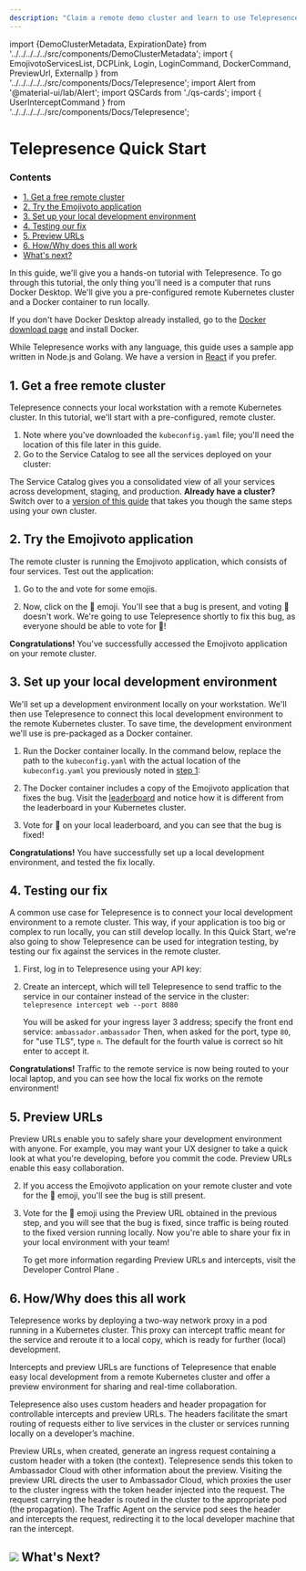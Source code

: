 ```yaml
---
description: "Claim a remote demo cluster and learn to use Telepresence to intercept services running in a Kubernetes Cluster, speeding up local development and debugging."
---
```


import {DemoClusterMetadata, ExpirationDate} from '../../../../../src/components/DemoClusterMetadata';
import {
EmojivotoServicesList,
DCPLink,
Login,
LoginCommand,
DockerCommand,
PreviewUrl,
ExternalIp
} from '../../../../../src/components/Docs/Telepresence';
import Alert from '@material-ui/lab/Alert';
import QSCards from './qs-cards';
import { UserInterceptCommand } from '../../../../../src/components/Docs/Telepresence';

# Telepresence Quick Start

<div class="docs-article-toc">
<h3>Contents</h3>

* [1. Get a free remote cluster](#1-get-a-free-remote-cluster)
* [2. Try the Emojivoto application](#2-try-the-emojivoto-application)
* [3. Set up your local development environment](#3-set-up-your-local-development-environment)
* [4. Testing our fix](#4-testing-our-fix)
* [5. Preview URLs](#5-preview-urls)
* [6. How/Why does this all work](#6-howwhy-does-this-all-work)
* [What's next?](#img-classos-logo-srcimageslogopng-whats-next)

</div>

In this guide, we'll give you a hands-on tutorial with Telepresence. To go through this tutorial, the only thing you'll need is a computer that runs Docker Desktop. We'll give you a pre-configured remote Kubernetes cluster and a Docker container to run locally.

If you don't have Docker Desktop already installed, go to the [Docker download page](https://www.docker.com/get-started) and install Docker.

<Alert severity="info">
    While Telepresence works with any language, this guide uses a sample app written in Node.js and Golang. We have a version in <a href="../demo-react/">React</a> if you prefer.
</Alert>

## 1. Get a free remote cluster

Telepresence connects your local workstation with a remote Kubernetes cluster. In this tutorial, we'll start with a pre-configured, remote cluster.

1. <Login urlParams="docs_source=telepresence-quick-start"/> Note where you've downloaded the <code>kubeconfig.yaml</code> file; you'll need the location of this file later in this guide.
2. Go to the <DCPLink>Service Catalog</DCPLink> to see all the services deployed on your cluster:
   <EmojivotoServicesList/>

<Alert severity="success">
   The Service Catalog gives you a consolidated view of all your services across development, staging, and production.
</Alert>

<Alert severity="info">
    <strong>Already have a cluster?</strong> Switch over to a <a href="../qs-node">version of this guide</a> that takes you though the same steps using your own cluster.
</Alert>

<ExpirationDate/>

## 2. Try the Emojivoto application

The remote cluster is running the Emojivoto application, which consists of four services. Test out the application:

1. Go to the <ExternalIp/> and vote for some emojis.

2. Now, click on the 🍩 emoji. You'll see that a bug is present, and voting 🍩 doesn't work. We're going to use Telepresence shortly to fix this bug, as everyone should be able to vote for 🍩!

<Alert severity="success">
    <strong>Congratulations!</strong> You've successfully accessed the Emojivoto application on your remote cluster.
</Alert>

## 3. Set up your local development environment

We'll set up a development environment locally on your workstation. We'll then use Telepresence to connect this local development environment to the remote Kubernetes cluster. To save time, the development environment we'll use is pre-packaged as a Docker container.

1. Run the Docker container locally. In the command below, replace the path to the `kubeconfig.yaml` with the actual location of the `kubeconfig.yaml` you previously noted in [step 1](#1-get-a-free-remote-cluster):

    <DockerCommand/>

2. The Docker container includes a copy of the Emojivoto application that fixes the bug. Visit the [leaderboard](http://localhost:8083/leaderboard) and notice how it is different from the leaderboard in your <ExternalIp>Kubernetes cluster</ExternalIp>.

3. Vote for 🍩 on your local leaderboard, and you can see that the bug is fixed!

<Alert severity="success">
  <strong>Congratulations!</strong> You have successfully set up a local development environment, and tested the fix locally.
</Alert>

## 4. Testing our fix

A common use case for Telepresence is to connect your local development environment to a remote cluster. This way, if your application is too big or complex to run locally, you can still develop locally. In this Quick Start, we're also going to show Telepresence can be used for integration testing, by testing our fix against the services in the remote cluster.

1. First, log in to Telepresence using your API key:
    <LoginCommand/>

2. Create an intercept, which will tell Telepresence to send traffic to the service in our container instead of the service in the cluster:
   `telepresence intercept web --port 8080`

   You will be asked for your ingress layer 3 address; specify the front end service: `ambassador.ambassador`
   Then, when asked for the port, type `80`, for "use TLS", type `n`. The default for the fourth value is correct so hit enter to accept it.

    <UserInterceptCommand/>

<Alert severity="success">
    <strong>Congratulations!</strong> Traffic to the remote service is now being routed to your local laptop, and you can see how the local fix works on the remote environment!
</Alert>

## 5. Preview URLs

Preview URLs enable you to safely share your development environment with anyone. For example, you may want your UX designer to take a quick look at what you're developing, before you commit the code. Preview URLs enable this easy collaboration.

2. If you access the Emojivoto application on <ExternalIp> your remote cluster </ExternalIp> and vote for the 🍩 emoji, you'll see the bug is still present.

1. Vote for the 🍩 emoji using the <PreviewUrl>Preview URL</PreviewUrl> obtained in the previous step, and you will see that the bug is fixed, since traffic is being routed to the fixed version running locally.
   <Alert severity="success">
   Now you're able to share your fix in your local environment with your team!
   </Alert>

   <Alert severity="info">
        To get more information regarding Preview URLs and intercepts, visit the <DCPLink>Developer Control Plane </DCPLink>.
   </Alert>

## 6. How/Why does this all work

Telepresence works by deploying a two-way network proxy in a pod running in a Kubernetes cluster. This proxy can intercept traffic meant for the service and reroute it to a local copy, which is ready for further (local) development.

Intercepts and preview URLs are functions of Telepresence that enable easy local development from a remote Kubernetes cluster and offer a preview environment for sharing and real-time collaboration.

Telepresence also uses custom headers and header propagation for controllable intercepts and preview URLs. The headers facilitate the smart routing of requests either to live services in the cluster or services running locally on a developer’s machine.

Preview URLs, when created, generate an ingress request containing a custom header with a token (the context). Telepresence sends this token to Ambassador Cloud with other information about the preview. Visiting the preview URL directs the user to Ambassador Cloud, which proxies the user to the cluster ingress with the token header injected into the request. The request carrying the header is routed in the cluster to the appropriate pod (the propagation). The Traffic Agent on the service pod sees the header and intercepts the request, redirecting it to the local developer machine that ran the intercept.

## <img class="os-logo" src="../../images/logo.png"/> What's Next?

<QSCards/>